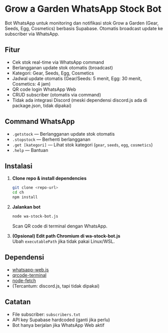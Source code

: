 # Grow a Garden WhatsApp Stock Bot

Bot WhatsApp untuk monitoring dan notifikasi stok Grow a Garden (Gear, Seeds, Egg, Cosmetics) berbasis Supabase. Otomatis broadcast update ke subscriber via WhatsApp.

## Fitur

- Cek stok real-time via WhatsApp command
- Berlangganan update stok otomatis (broadcast)
- Kategori: Gear, Seeds, Egg, Cosmetics
- Jadwal update otomatis (Gear/Seeds: 5 menit, Egg: 30 menit, Cosmetics: 4 jam)
- QR code login WhatsApp Web
- CRUD subscriber (otomatis via command)
- Tidak ada integrasi Discord (meski dependensi discord.js ada di package.json, tidak dipakai)

## Command WhatsApp

- `.getstock` — Berlangganan update stok otomatis
- `.stopstock` — Berhenti berlangganan
- `.get [kategori]` — Lihat stok kategori (`gear`, `seeds`, `egg`, `cosmetics`)
- `.help` — Bantuan

## Instalasi

1. **Clone repo & install dependencies**
   ```bash
   git clone <repo-url>
   cd ch
   npm install
   ```

2. **Jalankan bot**
   ```bash
   node wa-stock-bot.js
   ```
   Scan QR code di terminal dengan WhatsApp.

3. **(Opsional) Edit path Chromium di wa-stock-bot.js**  
   Ubah `executablePath` jika tidak pakai Linux/WSL.

## Dependensi

- [whatsapp-web.js](https://github.com/pedroslopez/whatsapp-web.js)
- [qrcode-terminal](https://www.npmjs.com/package/qrcode-terminal)
- [node-fetch](https://www.npmjs.com/package/node-fetch)
- (Tercantum: discord.js, tapi tidak dipakai)

## Catatan

- File subscriber: `subscribers.txt`
- API key Supabase hardcoded (ganti jika perlu)
- Bot hanya berjalan jika WhatsApp Web aktif
